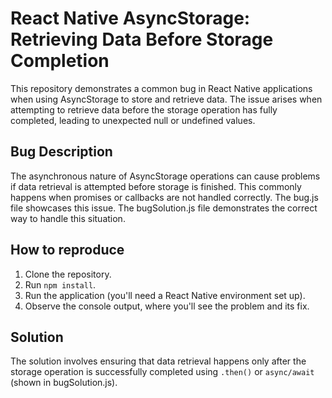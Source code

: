 # React Native AsyncStorage: Retrieving Data Before Storage Completion

This repository demonstrates a common bug in React Native applications when using AsyncStorage to store and retrieve data. The issue arises when attempting to retrieve data before the storage operation has fully completed, leading to unexpected null or undefined values.

## Bug Description
The asynchronous nature of AsyncStorage operations can cause problems if data retrieval is attempted before storage is finished. This commonly happens when promises or callbacks are not handled correctly. The bug.js file showcases this issue.  The bugSolution.js file demonstrates the correct way to handle this situation.

## How to reproduce
1. Clone the repository.
2. Run `npm install`.
3. Run the application (you'll need a React Native environment set up).
4. Observe the console output, where you'll see the problem and its fix.

## Solution
The solution involves ensuring that data retrieval happens only after the storage operation is successfully completed using `.then()` or `async/await` (shown in bugSolution.js).